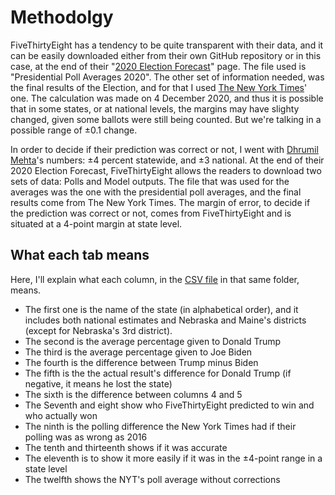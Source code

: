 # Methodolgy 

FiveThirtyEight has a tendency to be quite transparent with their data, and it can be easily downloaded either from their own GitHub repository or in this case, at the end of their "[2020 Election Forecast](https://projects.fivethirtyeight.com/2020-election-forecast/)" page. The file used is "Presidential Poll Averages 2020". The other set of information needed, was the final results of the Election, and for that I used [The New York Times](https://www.nytimes.com/interactive/2020/11/03/us/elections/results-president.html?searchResultPosition=10)' one. The calculation was made on 4 December 2020, and thus it is possible that in some states, or at national levels, the margins may have slighty changed, given some ballots were still being counted. But we're talking in a possible range of ±0.1 change.

In order to decide if their prediction was correct or not, I went with [Dhrumil Mehta](https://youtu.be/TambSayfCOE?t=404)'s numbers: ±4 percent statewide, and ±3 national.
At the end of their 2020 Election Forecast, FiveThirtyEight allows the readers to download two sets of data: Polls and Model outputs. The file that was used for the averages was the one with the presidential poll averages, and the final results come from The New York Times. The margin of error, to decide if the prediction was correct or not, comes from FiveThirtyEight and is situated at a 4-point margin at state level.

## What each tab means

Here, I'll explain what each column, in the [CSV file](./538_vs_Upshot_error_margin.csv) in that same folder, means.

- The first one is the name of the state (in alphabetical order), and it includes both national estimates and Nebraska and Maine's districts (except for Nebraska's 3rd district).
- The second is the average percentage given to Donald Trump
- The third is the average percentage given to Joe Biden
- The fourth is the difference between Trump minus Biden
- The fifth is the the actual result's difference for Donald Trump (if negative, it means he lost the state)
- The sixth is the difference between columns 4 and 5
- The Seventh and eight show who FiveThirtyEight predicted to win and who actually won
- The ninth is the polling difference the New York Times had if their polling was as wrong as 2016
- The tenth and thirteenth shows if it was accurate
- The eleventh is to show it more easily if it was in the ±4-point range in a state level
- The twelfth shows the NYT's poll average without corrections

